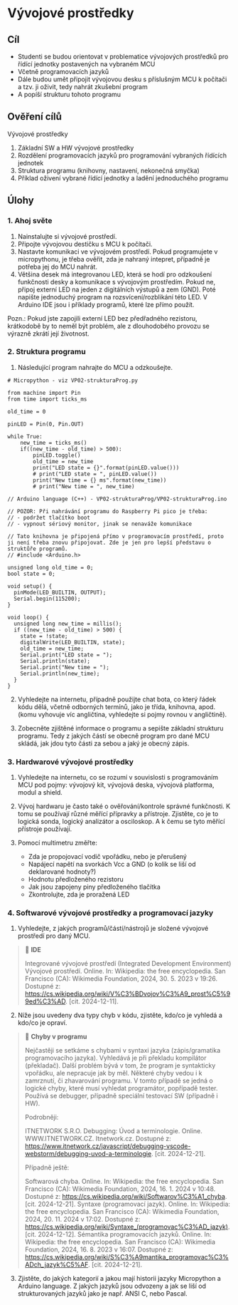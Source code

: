 [Co dodělat ]: #
[nic ]: #



# Vývojové prostředky

## Cíl

-	Studenti se budou orientovat v problematice vývojových prostředků pro řídící jednotky postavených na vybraném MCU
-   Včetně programovacích jazyků
-   Dále budou umět připojit vývojovou desku s příslušným MCU k počítači a tzv. ji oživit, tedy nahrát zkušební program
-   A popíší strukturu tohoto programu


## Ověření cílů

Vývojové prostředky

1. Základní SW a HW vývojové prostředky
2. Rozdělení programovacích jazyků pro programování vybraných řídících jednotek
3. Struktura programu (knihovny, nastavení, nekonečná smyčka)
4. Příklad oživení vybrané řídící jednotky a ladění jednoduchého programu


## Úlohy

### 1. Ahoj světe

1. Nainstalujte si vývojové prostředí.
2. Připojte vývojovou destičku s MCU k počítači.
3. Nastavte komunikaci ve vývojovém prostředí. Pokud programujete v micropythonu, je třeba ověřit, zda je nahraný intepret, případně je potřeba jej do MCU nahrát.
4. Většina desek má integrovanou LED, která se hodí pro odzkoušení funkčnosti desky a komunikace s vývojovým prostředím. Pokud ne, připoj externí LED na jeden z digitálních výstupů a zem (GND). Poté napište jednoduchý program na rozsvícení/rozblikání této LED. V Arduino IDE jsou i příklady programů, které lze přímo použít. 

Pozn.: Pokud jste zapojili externí LED bez předřadného rezistoru, krátkodobě by to neměl být problém, ale z dlouhodobého provozu se výrazně zkrátí její životnost. 


### 2. Struktura programu

1. Následující program nahrajte do MCU a odzkoušejte.


<!-- Návody na naprogramování MCU v uPythonu a Arduino l.


Návod na programování v Arduino IDE 2.3.x
EDÉN, Jan-Olof. Programming Raspberry Pi Pico with Arduino IDE (Pico W compatible). Online. Random Nerd Tutorials. 2023. Dostupné z: https://randomnerdtutorials.com/programming-raspberry-pi-pico-w-arduino-ide/. [cit. 2024-12-21].


 -->


```
# Micropython - viz VP02-strukturaProg.py

from machine import Pin
from time import ticks_ms

old_time = 0

pinLED = Pin(0, Pin.OUT)

while True:
    new_time = ticks_ms()
    if((new_time - old_time) > 500):
        pinLED.toggle()
        old_time = new_time
        print("LED state = {}".format(pinLED.value()))
        # print("LED state = ", pinLED.value())
        print("New time = {} ms".format(new_time))
        # print("New time = ", new_time)
```


```
// Arduino language (C++) - VP02-strukturaProg/VP02-strukturaProg.ino

// POZOR: Při nahrávání programu do Raspberry Pi pico je třeba:
// - podržet tlačítko boot
// - vypnout sériový monitor, jinak se nenaváže komunikace

// Tato knihovna je připojená přímo v programovacím prostředí, proto ji není třeba znovu připojovat. Zde je jen pro lepší představu o struktůře programů.
// #include <Arduino.h>

unsigned long old_time = 0;
bool state = 0;

void setup() {
  pinMode(LED_BUILTIN, OUTPUT);
  Serial.begin(115200);
}

void loop() {
  unsigned long new_time = millis();
  if ((new_time - old_time) > 500) {
    state = !state;
    digitalWrite(LED_BUILTIN, state);
    old_time = new_time;
    Serial.print("LED state = ");
    Serial.println(state);
    Serial.print("New time = ");
    Serial.println(new_time);
  }
}
```


2. Vyhledejte na internetu, případně použijte chat bota, co který řádek kódu dělá, včetně odborných termínů, jako je třída, knihovna, apod. (komu vyhovuje víc angličtina, vyhledejte si pojmy rovnou v angličtině).

3. Zobecněte zjištěné informace o programu a sepište základní strukturu programu. Tedy z jakých částí se obecně program pro dané MCU skládá, jak jdou tyto části za sebou a jaký je obecný zápis.

<!-- do jiné úlohy přidat jako typy odkazy na info o millis, ticks_ms a interruptu  -->


### 3. Hardwarové vývojové prostředky

1. Vyhledejte na internetu, co se rozumí v souvislosti s programováním MCU pod pojmy: vývojový kit, vývojová deska, vývojová platforma, modul a shield.

2. Vývoj hardwaru je často také o ověřování/kontrole správné funkčnosti. K tomu se používají různé měřící přípravky a přístroje. Zjistěte, co je to logická sonda, logický analizátor a osciloskop. A k čemu se tyto měřící přístroje používají.

3. Pomocí multimetru změřte:
    - Zda je propojovací vodič vpořádku, nebo je přerušený
    - Napájecí napětí na svorkách Vcc a GND (o kolik se liší od deklarované hodnoty?)
    - Hodnotu předloženého rezistoru
    - Jak jsou zapojeny piny předloženého tlačítka
    - Zkontrolujte, zda je proražená LED


### 4. Softwarové vývojové prostředky a programovací jazyky

1. Vyhledejte, z jakých programů/částí/nástrojů je složené vývojové prostředí pro daný MCU.

> :key: **IDE**
>
> Integrované vývojové prostředí (Integrated Development Environment)
> Vývojové prostředí. Online. In: Wikipedia: the free encyclopedia. San Francisco (CA): Wikimedia Foundation, 2024, 30. 5. 2023 v 19:26. Dostupné z: https://cs.wikipedia.org/wiki/V%C3%BDvojov%C3%A9_prost%C5%99ed%C3%AD. [cit. 2024-12-11].

2. Níže jsou uvedeny dva typy chyb v kódu, zjistěte, kdo/co je vyhledá a kdo/co je opraví.

> :key: **Chyby v programu**
>
> Nejčastěji se setkáme s chybami v syntaxi jazyka (zápis/gramatika programovacího jazyka). Vyhledává je při překladu kompilátor (překladač).
> Další problém bývá v tom, že program je syntakticky vpořádku, ale nepracuje jak by měl. Některé chyby vedou i k zamrznutí, či zhavarování programu. V tomto případě se jedná o logické chyby, které musí vyhledat programátor, popřípadě tester. Používá se debugger, případně speciální testovací SW (případně i HW).
>
> Podrobněji:
>
> ITNETWORK S.R.O. Debugging: Úvod a terminologie. Online. WWW.ITNETWORK.CZ. Itnetwork.cz. Dostupné z: https://www.itnetwork.cz/javascript/debugging-vscode-webstorm/debugging-uvod-a-terminologie. [cit. 2024-12-21].
>
>
> Případně ještě:
>
> Softwarová chyba. Online. In: Wikipedia: the free encyclopedia. San Francisco (CA): Wikimedia Foundation, 2024, 16. 1. 2024 v 10:48. Dostupné z: https://cs.wikipedia.org/wiki/Softwarov%C3%A1_chyba. [cit. 2024-12-21].
> Syntaxe (programovací jazyk). Online. In: Wikipedia: the free encyclopedia. San Francisco (CA): Wikimedia Foundation, 2024, 20. 11. 2024 v 17:02. Dostupné z: https://cs.wikipedia.org/wiki/Syntaxe_(programovac%C3%AD_jazyk). [cit. 2024-12-12].
> Sémantika programovacích jazyků. Online. In: Wikipedia: the free encyclopedia. San Francisco (CA): Wikimedia Foundation, 2024, 16. 8. 2023 v 16:07. Dostupné z: https://cs.wikipedia.org/wiki/S%C3%A9mantika_programovac%C3%ADch_jazyk%C5%AF. [cit. 2024-12-21].


3. Zjistěte, do jakých kategorií a jakou mají historii jazyky Micropython a Arduino language. Z jakých jazyků jsou odvozeny a jak se liší od strukturovaných jazyků jako je např. ANSI C, nebo Pascal.
